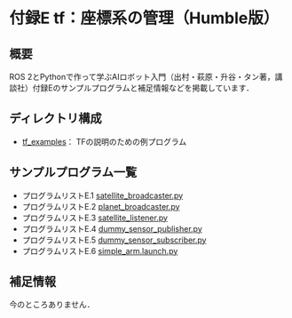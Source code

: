 # 付録E tf：座標系の管理（Humble版）

## 概要

ROS 2とPythonで作って学ぶAIロボット入門（出村・萩原・升谷・タン著，講談社）付録Eのサンプルプログラムと補足情報などを掲載しています．

## ディレクトリ構成

- [tf_examples](tf_examples)： TFの説明のための例プログラム

## サンプルプログラム一覧
- プログラムリストE.1 [satellite_broadcaster.py](tf_examples/tf_examples/satellite_broadcaster.py)
- プログラムリストE.2 [planet_broadcaster.py](tf_examples/tf_examples/planet_broadcaster.py)
- プログラムリストE.3 [satellite_listener.py](tf_examples/tf_examples/satellite_listener.py)
- プログラムリストE.4 [dummy_sensor_publisher.py](tf_examples/tf_examples/dummy_sensor_publisher.py)
- プログラムリストE.5 [dummy_sensor_subscriber.py](tf_examples/tf_examples/dummy_sensor_subscriber.py)
- プログラムリストE.6 [simple_arm.launch.py](tf_examples/launch/simple_arm.launch.py)

## 補足情報

今のところありません．

